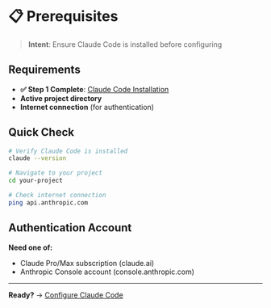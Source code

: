 # 📋 Prerequisites

> **Intent**: Ensure Claude Code is installed before configuring

## Requirements
- **✅ Step 1 Complete**: [Claude Code Installation](../01-claude-installation/README.md)
- **Active project directory**
- **Internet connection** (for authentication)

## Quick Check
```bash
# Verify Claude Code is installed
claude --version

# Navigate to your project
cd your-project

# Check internet connection
ping api.anthropic.com
```

## Authentication Account
**Need one of:**
- Claude Pro/Max subscription (claude.ai)
- Anthropic Console account (console.anthropic.com)

---

**Ready?** → [Configure Claude Code](README.md)
